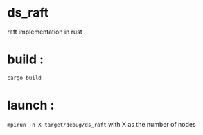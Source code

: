 # ds_raft
raft implementation in rust

# build :
```cargo build```

# launch :
```mpirun -n X target/debug/ds_raft```
with X as the number of nodes
